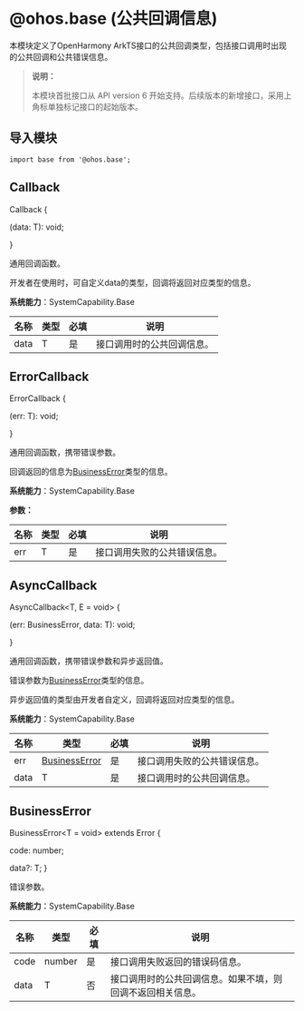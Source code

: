 # @ohos.base (公共回调信息)

本模块定义了OpenHarmony ArkTS接口的公共回调类型，包括接口调用时出现的公共回调和公共错误信息。

> **说明：**
>
> 本模块首批接口从 API version 6 开始支持。后续版本的新增接口，采用上角标单独标记接口的起始版本。

## 导入模块

```
import base from '@ohos.base';
```

## Callback

Callback<T> {

(data: T): void;

}

通用回调函数。

开发者在使用时，可自定义data的类型，回调将返回对应类型的信息。

**系统能力**：SystemCapability.Base

| 名称 | 类型 | 必填 | 说明                       |
| ---- | ---- | ---- | -------------------------- |
| data | T    | 是   | 接口调用时的公共回调信息。 |

## ErrorCallback

ErrorCallback<T extends Error = BusinessError> {

(err: T): void;

}

通用回调函数，携带错误参数。

回调返回的信息为[BusinessError](https://gitee.com/openharmony/docs/pulls/20172/files#businesserror)类型的信息。

**系统能力**：SystemCapability.Base

**参数：**

| 名称 | 类型 | 必填 | 说明                         |
| ---- | ---- | ---- | ---------------------------- |
| err  | T    | 是   | 接口调用失败的公共错误信息。 |

## AsyncCallback

AsyncCallback<T, E = void> {

(err: BusinessError, data: T): void;

}

通用回调函数，携带错误参数和异步返回值。

错误参数为[BusinessError](https://gitee.com/openharmony/docs/pulls/20172/files#businesserror)类型的信息。

异步返回值的类型由开发者自定义，回调将返回对应类型的信息。

**系统能力**：SystemCapability.Base

| 名称 | 类型                                                         | 必填 | 说明                         |
| ---- | ------------------------------------------------------------ | ---- | ---------------------------- |
| err  | [BusinessError](https://gitee.com/openharmony/docs/pulls/20172/files#businesserror) | 是   | 接口调用失败的公共错误信息。 |
| data | T                                                            | 是   | 接口调用时的公共回调信息。   |

## BusinessError

BusinessError<T = void> extends Error {

code: number;

data?: T;
}

错误参数。

**系统能力**：SystemCapability.Base

| 名称 | 类型   | 必填 | 说明                                                       |
| ---- | ------ | ---- | ---------------------------------------------------------- |
| code | number | 是   | 接口调用失败返回的错误码信息。                             |
| data | T      | 否   | 接口调用时的公共回调信息。如果不填，则回调不返回相关信息。 |